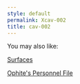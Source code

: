 ```yaml
---
style: default
permalink: Xcav-002
title: cav-002
---
```

You may also like:

[Surfaces](http://scp-wiki.net/surfaces)

[Ophite's Personnel File](http://scp-wiki.net/ophite-s-personnel-file)
